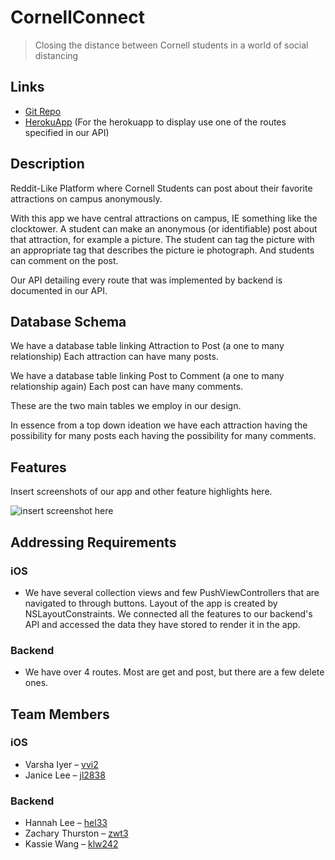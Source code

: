 # CornellConnect

> Closing the distance between Cornell students in a world of social distancing

## Links

-   [Git Repo](https://github.com/kassielw/food_cloud)
-   [HerokuApp](https://cornellconnect.herokuapp.com/)  (For the herokuapp to display use one of the routes specified in our API)

## Description

Reddit-Like Platform where Cornell Students can post about their favorite attractions on campus anonymously. 

With this app we have central attractions on campus, IE something like the clocktower. A student can make an anonymous (or identifiable) post about that attraction, for example a picture. The student can tag the picture with an appropriate tag that describes the picture ie photograph. And students can comment on the post.

Our API detailing every route that was implemented by backend is documented in our API.

## Database Schema

We have a database table linking Attraction to Post (a one to many relationship) Each attraction can have many posts.

We have a database table linking Post to Comment (a one to many relationship again) Each post can have many comments.

These are the two main tables we employ in our design.

In essence from a top down ideation we have each attraction having the possibility for many posts each having the possibility for many comments.

## Features

Insert screenshots of our app and other feature highlights here.

![insert screenshot here](screenshot.jpg)

## Addressing Requirements

### iOS

-   We have several collection views and few PushViewControllers that are navigated to through buttons. Layout of the app is created by NSLayoutConstraints. We connected all the features to our backend's API and accessed the data they have stored to render it in the app.

### Backend

-   We have over 4 routes. Most are get and post, but there are a few delete ones.

## Team Members

### iOS

-   Varsha Iyer – [vvi2](vvi2@cornell.edu)
-   Janice Lee – [jl2838](jl2838@cornell.edu)

### Backend

-   Hannah Lee – [hel33](hel33@cornell.edu)
-   Zachary Thurston – [zwt3](zwt3@cornell.edu)
-   Kassie Wang – [klw242](klw242@cornell.edu)
